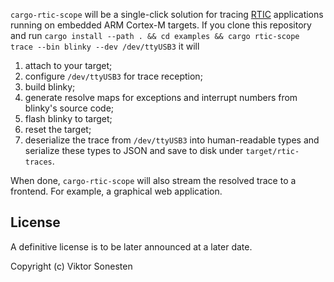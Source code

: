 `cargo-rtic-scope` will be a single-click solution for tracing [RTIC](https://rtic.rs) applications running on embedded ARM Cortex-M targets. If you clone this repository and run `cargo install --path . && cd examples && cargo rtic-scope trace --bin blinky --dev /dev/ttyUSB3` it will

1. attach to your target;
2. configure `/dev/ttyUSB3` for trace reception;
3. build blinky;
4. generate resolve maps for exceptions and interrupt numbers from
   blinky's source code;
5. flash blinky to target;
6. reset the target;
7. deserialize the trace from `/dev/ttyUSB3` into human-readable types and
   serialize these types to JSON and save to disk under
   `target/rtic-traces`.

When done, `cargo-rtic-scope` will also stream the resolved trace to a
frontend. For example, a graphical web application.

## License
A definitive license is to be later announced at a later date.

Copyright (c) Viktor Sonesten
